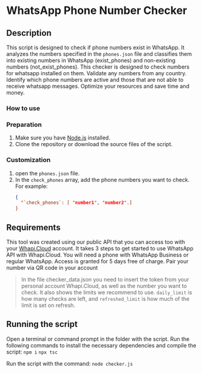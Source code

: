# WhatsApp Phone Number Checker

## Description

This script is designed to check if phone numbers exist in WhatsApp. It analyzes the numbers specified in the `phones.json` file and classifies them into existing numbers in WhatsApp (exist_phones) and non-existing numbers (not_exist_phones). This checker is designed to check numbers for whatsapp installed on them. Validate any numbers from any country. Identify which phone numbers are active and those that are not able to receive whatsapp messages. Optimize your resources and save time and money.

### How to use

### Preparation

1. Make sure you have [Node.js](https://nodejs.org/) installed.
2. Clone the repository or download the source files of the script.

### Customization

1. open the `phones.json` file.
2. In the `check_phones` array, add the phone numbers you want to check. For example:
   ```json
   {
     "`check_phones`: [ "number1", "number2".]
   }

## Requirements
This tool was created using our public API that you can access too with your [Whapi.Cloud](https://whapi.cloud) account. It takes 3 steps to get started to use WhatsApp API with Whapi.Cloud. You will need a phone with WhatsApp Business or regular WhatsApp. Access is granted for 5 days free of charge. Pair your number via QR code in your account

> In the file checker_data.json you need to insert the token from your personal account Whapi.Cloud, as well as the number you want to check.
It also shows the limits we recommend to use. `daily_limit` is how many checks are left, and `refreshed_limit` is how much of the limit is set on refresh.

## Running the script
Open a terminal or command prompt in the folder with the script.
Run the following commands to install the necessary dependencies and compile the script:
`npm i`
`npx tsc`

Run the script with the command:
`node checker.js`




